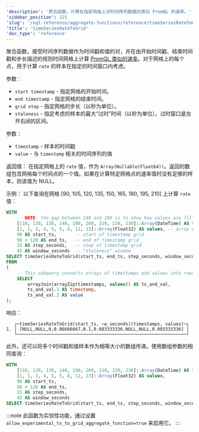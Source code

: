 ```yaml
---
'description': '聚合函数，计算在指定网格上对时间序列数据的类似 PromQL 的速率。'
'sidebar_position': 225
'slug': '/sql-reference/aggregate-functions/reference/timeSeriesRateToGrid'
'title': 'timeSeriesRateToGrid'
'doc_type': 'reference'
---
```


聚合函数，接受时间序列数据作为时间戳和值的对，并在由开始时间戳、结束时间戳和步长描述的规则时间网格上计算 [PromQL 类似的速率](https://prometheus.io/docs/prometheus/latest/querying/functions/#rate)。对于网格上的每个点，用于计算 `rate` 的样本在指定的时间窗口内考虑。

参数：
- `start timestamp` - 指定网格的开始时间。
- `end timestamp` - 指定网格的结束时间。
- `grid step` - 指定网格的步长（以秒为单位）。
- `staleness` - 指定考虑的样本的最大“过时”时间（以秒为单位）。过时窗口是左开右闭的区间。

参数：
- `timestamp` - 样本的时间戳
- `value` - 与 `timestamp` 相关的时间序列的值

返回值：
在指定网格上的 `rate` 值，作为 `Array(Nullable(Float64))`。返回的数组包含网格每个时间点的一个值。如果在计算特定网格点的速率值时没有足够的样本，则该值为 NULL。

示例：
以下查询在网格 [90, 105, 120, 135, 150, 165, 180, 195, 210] 上计算 `rate` 值：

```sql
WITH
    -- NOTE: the gap between 140 and 190 is to show how values are filled for ts = 150, 165, 180 according to window parameter
    [110, 120, 130, 140, 190, 200, 210, 220, 230]::Array(DateTime) AS timestamps,
    [1, 1, 3, 4, 5, 5, 8, 12, 13]::Array(Float32) AS values, -- array of values corresponding to timestamps above
    90 AS start_ts,       -- start of timestamp grid
    90 + 120 AS end_ts,   -- end of timestamp grid
    15 AS step_seconds,   -- step of timestamp grid
    45 AS window_seconds  -- "staleness" window
SELECT timeSeriesRateToGrid(start_ts, end_ts, step_seconds, window_seconds)(timestamp, value)
FROM
(
    -- This subquery converts arrays of timestamps and values into rows of `timestamp`, `value`
    SELECT
        arrayJoin(arrayZip(timestamps, values)) AS ts_and_val,
        ts_and_val.1 AS timestamp,
        ts_and_val.2 AS value
);
```

响应：

```response
   ┌─timeSeriesRateToGrid(start_ts, ⋯w_seconds)(timestamps, values)─┐
1. │ [NULL,NULL,0,0.06666667,0.1,0.083333336,NULL,NULL,0.083333336] │
   └────────────────────────────────────────────────────────────────┘
```

此外，还可以将多个时间戳和值样本作为相等大小的数组传递。使用数组参数的相同查询：

```sql
WITH
    [110, 120, 130, 140, 190, 200, 210, 220, 230]::Array(DateTime) AS timestamps,
    [1, 1, 3, 4, 5, 5, 8, 12, 13]::Array(Float32) AS values,
    90 AS start_ts,
    90 + 120 AS end_ts,
    15 AS step_seconds,
    45 AS window_seconds
SELECT timeSeriesRateToGrid(start_ts, end_ts, step_seconds, window_seconds)(timestamps, values);
```

:::note
此函数为实验性功能，通过设置 `allow_experimental_ts_to_grid_aggregate_function=true` 来启用它。
:::
